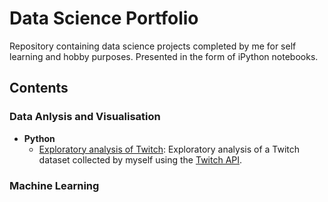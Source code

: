 # Data Science Portfolio
Repository containing data science projects completed by me for self learning and hobby purposes. Presented in the form of iPython notebooks. 

## Contents

### Data Anlysis and Visualisation
* __Python__
    * [Exploratory analysis of Twitch](https://github.com/kai-majerus/data-science-portfolio/tree/master/01-Twitch): Exploratory analysis of a Twitch dataset collected by myself using the [Twitch API](https://dev.twitch.tv/docs/api).

### Machine Learning